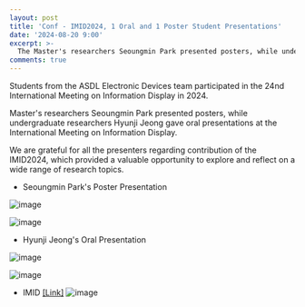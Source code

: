 ```yaml
---
layout: post
title: 'Conf - IMID2024, 1 Oral and 1 Poster Student Presentations'
date: '2024-08-20 9:00'
excerpt: >-
  The Master's researchers Seoungmin Park presented posters, while undergraduate researchers Hyunji Jeong gave oral presentations at the International Meeting on Information Display.
comments: true
---
```

Students from the ASDL Electronic Devices team participated in the 24nd International Meeting on Information Display in 2024.

Master's researchers Seoungmin Park presented posters, while undergraduate researchers Hyunji Jeong gave oral presentations at the International Meeting on Information Display.

 We are grateful for all the presenters regarding contribution of the IMID2024, which provided a valuable opportunity to explore and reflect on a wide range of research topics.


- Seoungmin Park's Poster Presentation

![image](https://github.com/user-attachments/assets/022c15ff-8d15-49c5-8583-e41cee89b28e)
  
![image](https://github.com/user-attachments/assets/b3b48cf2-3620-4290-808c-9a02b4e4114d)


- Hyunji Jeong's Oral Presentation

![image](https://github.com/user-attachments/assets/5889f4c9-03e8-468b-a6d3-c049030bc9a4)
  
![image](https://github.com/user-attachments/assets/13cf2b95-1b57-4098-92d6-c895e643110a)

  


  
- IMID [[Link]](https://www.imid.or.kr/2024/index.asp)
![image](https://github.com/user-attachments/assets/ae5e03c7-cbfd-47f3-89c9-a1df6cf706c7)

